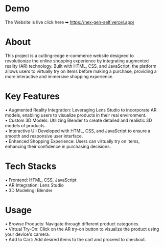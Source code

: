 # Demo
The Website is live click here ➡ https://nex-gen-self.vercel.app/

# About
This project is a cutting-edge e-commerce website designed to revolutionize the online shopping experience by integrating augmented reality (AR) technology. Built with HTML, CSS, and JavaScript, the platform allows users to virtually try on items before making a purchase, providing a more interactive and immersive shopping experience.

# Key Features
• Augmented Reality Integration: Leveraging Lens Studio to incorporate AR models, enabling users to visualize products in their real environment.<br>
• Custom 3D Models: Utilizing Blender to create detailed and realistic 3D models of products.<br>
• Interactive UI: Developed with HTML, CSS, and JavaScript to ensure a smooth and responsive user interface.<br>
• Enhanced Shopping Experience: Users can virtually try on items, enhancing their confidence in purchasing decisions.<br>

# Tech Stacks
• Frontend: HTML, CSS, JavaScript<br>
• AR Integration: Lens Studio<br>
• 3D Modeling: Blender<br>

# Usage
• Browse Products: Navigate through different product categories.<br>
• Virtual Try-On: Click on the AR try-on button to visualize the product using your device's camera.<br>
• Add to Cart: Add desired items to the cart and proceed to checkout.<br>
